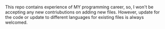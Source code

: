 This repo contains experience of MY programming career, so, I won't be accepting any new contriubutions on adding new files. However, update for the code or update to different languages for existing files is always welcomed.
